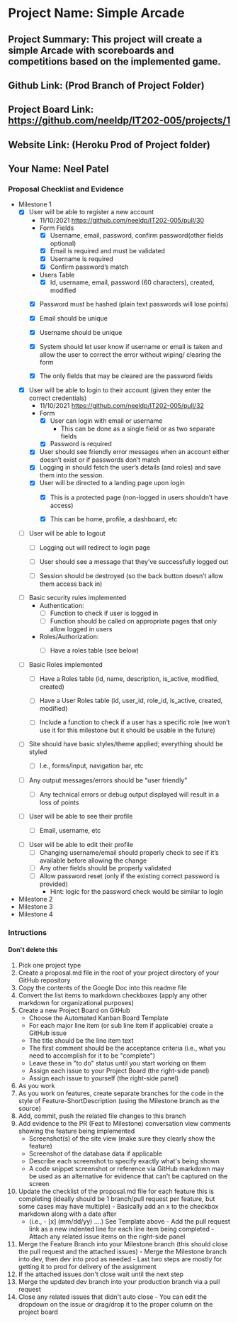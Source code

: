 # Project Name: Simple Arcade
## Project Summary: This project will create a simple Arcade with scoreboards and competitions based on the implemented game.
## Github Link: (Prod Branch of Project Folder)
## Project Board Link: https://github.com/neeldp/IT202-005/projects/1
## Website Link: (Heroku Prod of Project folder)
## Your Name: Neel Patel

<!--
### Line item / Feature template (use this for each bullet point)
#### Don't delete this

- [ ] \(mm/dd/yyyy of completion) Feature Title (from the proposal bullet point, if it's a sub-point indent it properly)
  -  List of Evidence of Feature Completion
    - Status: Pending (Completed, Partially working, Incomplete, Pending)
    - Direct Link: (Direct link to the file or files in heroku prod for quick testing (even if it's a protected page))
    - Pull Requests
      - PR link #1 (repeat as necessary)
    - Screenshots
      - Screenshot #1 (paste the image so it uploads to github) (repeat as necessary)
        - Screenshot #1 description explaining what you're trying to show
### End Line item / Feature Template
--> 
### Proposal Checklist and Evidence

- Milestone 1
    - [x] User will be able to register a new account
        - 11/10/2021 https://github.com/neeldp/IT202-005/pull/30        
        - Form Fields
            - [x] Username, email, password, confirm password(other fields optional)
            - [x] Email is required and must be validated
            - [x] Username is required
            - [x] Confirm password’s match
        - Users Table
            - [x] Id, username, email, password (60 characters), created, modified
        - [x] Password must be hashed (plain text passwords will lose points)
        - [x] Email should be unique
        - [x] Username should be unique
        - [x] System should let user know if username or email is taken and allow the user to correct the error without wiping/   clearing the form
        - [x] The only fields that may be cleared are the password fields



    - [x] User will be able to login to their account (given they enter the correct credentials)
        - 11/10/2021 https://github.com/neeldp/IT202-005/pull/32        
        - Form
            - [x] User can login with email or username
                - This can be done as a single field or as two separate fields
            - [x] Password is required
        - [x] User should see friendly error messages when an account either doesn’t exist or if passwords don’t match
        - [x] Logging in should fetch the user’s details (and roles) and save them into the session.
        - [x] User will be directed to a landing page upon login
            - [x]  This is a protected page (non-logged in users shouldn’t have access)
            - [x] This can be home, profile, a dashboard, etc

    
    - [ ] User will be able to logout
        - [ ] Logging out will redirect to login page
        - [ ] User should see a message that they’ve successfully logged out
        - [ ] Session should be destroyed (so the back button doesn’t allow them access back in)
    

    - [ ] Basic security rules implemented
        - Authentication:
            - [ ] Function to check if user is logged in
            - [ ] Function should be called on appropriate pages that only allow logged in users
        - Roles/Authorization:
            - [ ] Have a roles table (see below)

    
    - [ ] Basic Roles implemented
        - [ ] Have a Roles table	(id, name, description, is_active, modified, created)
        - [ ] Have a User Roles table (id, user_id, role_id, is_active, created, modified)
        - [ ] Include a function to check if a user has a specific role (we won’t use it for this milestone but it should be usable in the future)

    
    - [ ] Site should have basic styles/theme applied; everything should be styled
        - [ ] I.e., forms/input, navigation bar, etc


    - [ ] Any output messages/errors should be “user friendly”
        - [ ] Any technical errors or debug output displayed will result in a loss of points


    - [ ] User will be able to see their profile
        - [ ] Email, username, etc


    - [ ] User will be able to edit their profile
        - [ ] Changing username/email should properly check to see if it’s available before allowing the change
        - [ ] Any other fields should be properly validated
        - [ ] Allow password reset (only if the existing correct password is provided)
            - Hint: logic for the password check would be similar to login





- Milestone 2
- Milestone 3
- Milestone 4
### Intructions
#### Don't delete this
1. Pick one project type
2. Create a proposal.md file in the root of your project directory of your GitHub repository
3. Copy the contents of the Google Doc into this readme file
4. Convert the list items to markdown checkboxes (apply any other markdown for organizational purposes)
5. Create a new Project Board on GitHub
   - Choose the Automated Kanban Board Template
   - For each major line item (or sub line item if applicable) create a GitHub issue
   - The title should be the line item text
   - The first comment should be the acceptance criteria (i.e., what you need to accomplish for it to be "complete")
   - Leave these in "to do" status until you start working on them
   - Assign each issue to your Project Board (the right-side panel)
   - Assign each issue to yourself (the right-side panel)
6. As you work
  1. As you work on features, create separate branches for the code in the style of Feature-ShortDescription (using the Milestone branch as the source)
  2. Add, commit, push the related file changes to this branch
  3. Add evidence to the PR (Feat to Milestone) conversation view comments showing the feature being implemented
     - Screenshot(s) of the site view (make sure they clearly show the feature)
     - Screenshot of the database data if applicable
     - Describe each screenshot to specify exactly what's being shown
     - A code snippet screenshot or reference via GitHub markdown may be used as an alternative for evidence that can't be captured on the screen
  4. Update the checklist of the proposal.md file for each feature this is completing (ideally should be 1 branch/pull request per feature, but some cases may have multiple)
    - Basically add an x to the checkbox markdown along with a date after
      - (i.e.,   - [x] (mm/dd/yy) ....) See Template above
    - Add the pull request link as a new indented line for each line item being completed
    - Attach any related issue items on the right-side panel
  5. Merge the Feature Branch into your Milestone branch (this should close the pull request and the attached issues)
    - Merge the Milestone branch into dev, then dev into prod as needed
    - Last two steps are mostly for getting it to prod for delivery of the assignment 
  7. If the attached issues don't close wait until the next step
  8. Merge the updated dev branch into your production branch via a pull request
  9. Close any related issues that didn't auto close
    - You can edit the dropdown on the issue or drag/drop it to the proper column on the project board
